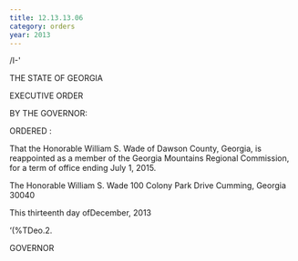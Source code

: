 ```yaml
---
title: 12.13.13.06
category: orders
year: 2013
---
```

 

/I-'

THE STATE OF GEORGIA

EXECUTIVE ORDER

BY THE GOVERNOR:

ORDERED :

That the Honorable William S. Wade of Dawson County, Georgia,
is reappointed as a member of the Georgia Mountains Regional
Commission, for a term of office ending July 1, 2015.

The Honorable William S. Wade
100 Colony Park Drive
Cumming, Georgia 30040

This thirteenth day ofDecember, 2013

‘(\%TDeo.2.

GOVERNOR


